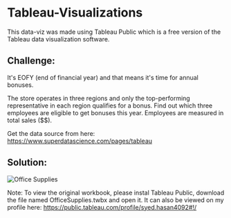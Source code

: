 # Tableau-Visualizations

This data-viz was made using Tableau Public which is a free version of the Tableau data visualization software.

## Challenge:
It's EOFY (end of financial year) and that means it's time for annual bonuses.

The store operates in three regions and only the top-performing representative in each region qualifies for a bonus. Find out which three employees are eligible to get bonuses this year. Employees are measured in total sales ($$).

Get the data source from here: https://www.superdatascience.com/pages/tableau

## Solution:

![Office Supplies](https://github.com/codebox100/Tableau-Visualizations/blob/main/Sheet%201.png)


Note: To view the original workbook, please instal Tableau Public, download the file named OfficeSupplies.twbx and open it. It can also be viewed on my profile here: https://public.tableau.com/profile/syed.hasan4092#!/
